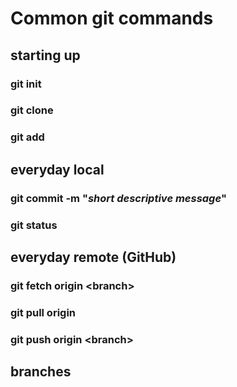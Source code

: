 # Common git commands

## starting up

### git init

### git clone

### git add

## everyday local

### git commit -m "*short descriptive message*"

### git status

## everyday remote (GitHub)

### git fetch origin \<branch\>

### git pull origin

### git push origin \<branch\>

## branches

